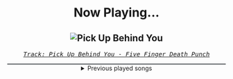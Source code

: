<div align="center"> 
<h1>Now Playing...</h1>

![Pick Up Behind You](https://i.scdn.co/image/ab67616d00001e022876e0647769b340d08d9b99)
--
_<samp><a href="https://open.spotify.com/track/6sMOYEbYigMVoIVNyNEIPN">Track: Pick Up Behind You - Five Finger Death Punch</a></samp>_

<div style="border: 1px #4B5054 solid"></div>
<details>
  <summary>
    Previous played songs
  </summary>
  <table>
    <thead>
      <tr>
        <th>
          Artist
        </th>
        <th>
          Song
        </th>
        <th>
          Link
        </th>
      </tr>
    </thead>
    <tbody>
      <tr><td>Five Finger Death Punch</td><td>Pick Up Behind You</td><td><a href="https://open.spotify.com/track/6sMOYEbYigMVoIVNyNEIPN">https://open.spotify.com/track/6sMOYEbYigMVoIVNyNEIPN</a></td></tr><tr><td>izzy reign</td><td>Broken by Design</td><td><a href="https://open.spotify.com/track/4aByH1J9Nz5JooEzIE10pZ">https://open.spotify.com/track/4aByH1J9Nz5JooEzIE10pZ</a></td></tr><tr><td>NOTHING MORE</td><td>Jenny</td><td><a href="https://open.spotify.com/track/2CASGo9Wmd6Dxrq3ygnRjf">https://open.spotify.com/track/2CASGo9Wmd6Dxrq3ygnRjf</a></td></tr><tr><td>10 Years</td><td>The Optimist</td><td><a href="https://open.spotify.com/track/55ET0bFCVKpGJOXATqLe0x">https://open.spotify.com/track/55ET0bFCVKpGJOXATqLe0x</a></td></tr><tr><td>izzy reign</td><td>Your Entertainer</td><td><a href="https://open.spotify.com/track/1ttawOxV4Okfntx628yOwV">https://open.spotify.com/track/1ttawOxV4Okfntx628yOwV</a></td></tr><tr><td>10 Years</td><td>The Shift</td><td><a href="https://open.spotify.com/track/4kRDWcWcBlkcQNoWyWSkTg">https://open.spotify.com/track/4kRDWcWcBlkcQNoWyWSkTg</a></td></tr><tr><td>Gemini Syndrome</td><td>Carousel</td><td><a href="https://open.spotify.com/track/0A5bArcvwnHvUsTLDenovt">https://open.spotify.com/track/0A5bArcvwnHvUsTLDenovt</a></td></tr><tr><td>Breaking Benjamin</td><td>Crawl</td><td><a href="https://open.spotify.com/track/2G1xOn9PhRgi63XWp2ToZx">https://open.spotify.com/track/2G1xOn9PhRgi63XWp2ToZx</a></td></tr><tr><td>Five Finger Death Punch</td><td>To Be Alone</td><td><a href="https://open.spotify.com/track/5utdbEzP9dUyrEaayHfVM5">https://open.spotify.com/track/5utdbEzP9dUyrEaayHfVM5</a></td></tr><tr><td>Daughtry</td><td>THE RECKONING</td><td><a href="https://open.spotify.com/track/5w3sr7Zq8ad9b8l47n5F9Y">https://open.spotify.com/track/5w3sr7Zq8ad9b8l47n5F9Y</a></td></tr><tr><td>Gemini Syndrome</td><td>Stardust</td><td><a href="https://open.spotify.com/track/3nLrhwZBGpn3Hv8yVEnuzw">https://open.spotify.com/track/3nLrhwZBGpn3Hv8yVEnuzw</a></td></tr><tr><td>Disturbed</td><td>Don't Tell Me (feat. Ann Wilson)</td><td><a href="https://open.spotify.com/track/54gHtLZx6LzToQBuHmIQHc">https://open.spotify.com/track/54gHtLZx6LzToQBuHmIQHc</a></td></tr><tr><td>Five Finger Death Punch</td><td>AfterLife</td><td><a href="https://open.spotify.com/track/40gGeC397vLmz4eETZDSrG">https://open.spotify.com/track/40gGeC397vLmz4eETZDSrG</a></td></tr><tr><td>Five Finger Death Punch</td><td>Roll Dem Bones</td><td><a href="https://open.spotify.com/track/2EwMqSMpU9nTkdB0pIExdX">https://open.spotify.com/track/2EwMqSMpU9nTkdB0pIExdX</a></td></tr><tr><td>NOTHING MORE</td><td>HOUSE ON SAND (feat. Eric V. of I Prevail)</td><td><a href="https://open.spotify.com/track/7su938XEBoz7xlyepOQCYE">https://open.spotify.com/track/7su938XEBoz7xlyepOQCYE</a></td></tr><tr><td>Disturbed</td><td>I Will Not Break</td><td><a href="https://open.spotify.com/track/3TuZPqlHK7P6lhMOJ7qwll">https://open.spotify.com/track/3TuZPqlHK7P6lhMOJ7qwll</a></td></tr><tr><td>Evans Blue</td><td>Erase My Scars</td><td><a href="https://open.spotify.com/track/6njppEOeoUxbEx1BAXsF8p">https://open.spotify.com/track/6njppEOeoUxbEx1BAXsF8p</a></td></tr><tr><td>10 Years</td><td>I Remember</td><td><a href="https://open.spotify.com/track/3XDP2NR8lCbyU2mohcsZXq">https://open.spotify.com/track/3XDP2NR8lCbyU2mohcsZXq</a></td></tr><tr><td>Evans Blue</td><td>Beyond The Stars</td><td><a href="https://open.spotify.com/track/5xetBdYzklZ71hbHjXb4Zf">https://open.spotify.com/track/5xetBdYzklZ71hbHjXb4Zf</a></td></tr><tr><td>izzy reign</td><td>Sandman</td><td><a href="https://open.spotify.com/track/7D56lOMH8Tgb6j8buD9TQz">https://open.spotify.com/track/7D56lOMH8Tgb6j8buD9TQz</a></td></tr>
    </tbody>
  </table>
</details>

</div>
